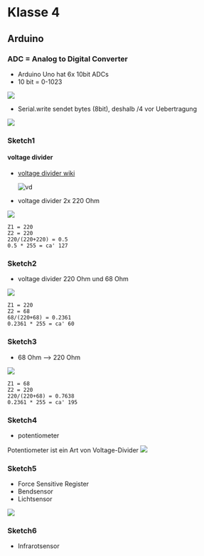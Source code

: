 # Klasse 4

## Arduino

### ADC = Analog to Digital Converter

- Arduino Uno hat 6x 10bit ADCs 
- 10 bit = 0-1023

![](img/adc.PNG)

- Serial.write sendet bytes (8bit), deshalb /4 vor Uebertragung

![](img/adc_max.PNG)

### Sketch1

#### voltage divider

- [voltage divider wiki](http://de.wikipedia.org/wiki/Spannungsteiler)

	![vd](img/vd.png)  

- voltage divider 2x 220 Ohm

![](img/vd1.png)  

	Z1 = 220  
	Z2 = 220  
	220/(220+220) = 0.5  
	0.5 * 255 = ca' 127  

### Sketch2

- voltage divider 220 Ohm und 68 Ohm

![](img/vd2.png)  

	Z1 = 220  
	Z2 = 68  
	68/(220+68) = 0.2361  
	0.2361 * 255 = ca' 60  

### Sketch3

- 68 Ohm --> 220 Ohm  

![](img/vd3.png)  

	Z1 = 68  
	Z2 = 220  
	220/(220+68) = 0.7638  
	0.2361 * 255 = ca' 195 


### Sketch4

- potentiometer

Potentiometer ist ein Art von Voltage-Divider
![](img/pot.png)



### Sketch5

- Force Sensitive Register
- Bendsensor
- Lichtsensor

![](img/fsr.png)



### Sketch6

- Infrarotsensor


